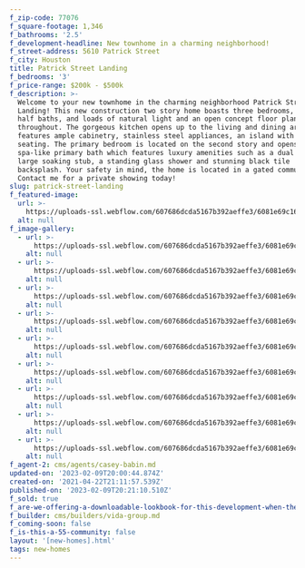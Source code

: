 ```yaml
---
f_zip-code: 77076
f_square-footage: 1,346
f_bathrooms: '2.5'
f_development-headline: New townhome in a charming neighborhood!
f_street-address: 5610 Patrick Street
f_city: Houston
title: Patrick Street Landing
f_bedrooms: '3'
f_price-range: $200k - $500k
f_description: >-
  Welcome to your new townhome in the charming neighborhood Patrick Street
  Landing! This new construction two story home boasts three bedrooms, two and a
  half baths, and loads of natural light and an open concept floor plan
  throughout. The gorgeous kitchen opens up to the living and dining area and
  features ample cabinetry, stainless steel appliances, an island with bar
  seating. The primary bedroom is located on the second story and opens to the
  spa-like primary bath which features luxury amenities such as a dual sinks, a
  large soaking stub, a standing glass shower and stunning black tile
  backsplash. Your safety in mind, the home is located in a gated community.
  Contact me for a private showing today!
slug: patrick-street-landing
f_featured-image:
  url: >-
    https://uploads-ssl.webflow.com/607686dcda5167b392aeffe3/6081e69c1637e7ae8e2244bd_6077c89a4e8d6bd598eaaf33_6048fe6dea4c1AK3_8405-HDR-1.jpeg
  alt: null
f_image-gallery:
  - url: >-
      https://uploads-ssl.webflow.com/607686dcda5167b392aeffe3/6081e69c1637e745e32244be_6077c89b4e8d6b5ed2eaaf3b_6048d23d3ebbeAK3_8261-HDR.jpeg
    alt: null
  - url: >-
      https://uploads-ssl.webflow.com/607686dcda5167b392aeffe3/6081e69c1637e7efd82244c1_6077c89b4e8d6bfd6deaaf3a_6048d23ed7915AK3_8264-HDR.jpeg
    alt: null
  - url: >-
      https://uploads-ssl.webflow.com/607686dcda5167b392aeffe3/6081e69c1637e71f042244bf_6077c89a4e8d6b04c2eaaf36_6048d23f99983AK3_8273-HDR.jpeg
    alt: null
  - url: >-
      https://uploads-ssl.webflow.com/607686dcda5167b392aeffe3/6081e69c1637e7472c2244c5_6077c89a4e8d6b6c7ceaaf35_6048d2404e55bAK3_8276-HDR.jpeg
    alt: null
  - url: >-
      https://uploads-ssl.webflow.com/607686dcda5167b392aeffe3/6081e69c1637e76e842244c2_6077c89a4e8d6b3b87eaaf34_6048d24127434AK3_8288-HDR.jpeg
    alt: null
  - url: >-
      https://uploads-ssl.webflow.com/607686dcda5167b392aeffe3/6081e69c1637e707982244c4_6077c89b4e8d6ba84beaaf39_6048d241ecae1AK3_8306-HDR.jpeg
    alt: null
  - url: >-
      https://uploads-ssl.webflow.com/607686dcda5167b392aeffe3/6081e69c1637e7ccc52244c3_6077c89a4e8d6bff44eaaf38_6048d242ea48fAK3_8336-HDR.jpeg
    alt: null
  - url: >-
      https://uploads-ssl.webflow.com/607686dcda5167b392aeffe3/6081e69c1637e7a2782244c6_6077c89b4e8d6be78beaaf3c_6048d243c405dAK3_8342-HDR.jpeg
    alt: null
  - url: >-
      https://uploads-ssl.webflow.com/607686dcda5167b392aeffe3/6081e69c1637e77bfd2244c0_6077c89a4e8d6b73bceaaf37_6048d2449b7e6AK3_8357-HDR.jpeg
    alt: null
f_agent-2: cms/agents/casey-babin.md
updated-on: '2023-02-09T20:00:44.874Z'
created-on: '2021-04-22T21:11:57.539Z'
published-on: '2023-02-09T20:21:10.510Z'
f_sold: true
f_are-we-offering-a-downloadable-lookbook-for-this-development-when-they-submit-their-contact-info: false
f_builder: cms/builders/vida-group.md
f_coming-soon: false
f_is-this-a-55-community: false
layout: '[new-homes].html'
tags: new-homes
---
```



